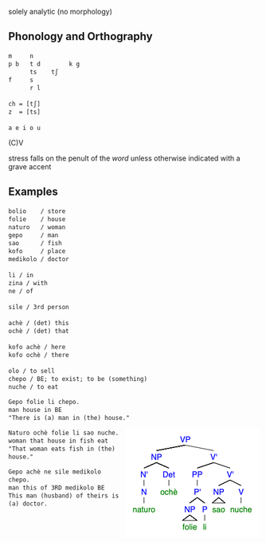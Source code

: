 solely analytic (no morphology)

## Phonology and Orthography
```
m     n
p b   t d        k g
      ts    tʃ
f     s
      r l

ch = [tʃ]
z  = [ts]

a e i o u
```

(C)V

stress falls on the penult of the *word* unless otherwise indicated with a grave accent

## Examples
```
bolio    / store
folie    / house
naturo   / woman
gepo     / man
sao      / fish
kofo     / place
medikolo / doctor

li / in
zina / with
ne / of

sile / 3rd person

achè / (det) this
ochè / (det) that

kofo achè / here
kofo ochè / there

olo / to sell
chepo / BE; to exist; to be (something)
nuche / to eat
```

```
Gepo folie li chepo.
man house in BE
"There is (a) man in (the) house."
```

<img align="right" src="fish_eat.png">

```
Naturo ochè folie li sao nuche.
woman that house in fish eat
"That woman eats fish in (the) house."
```

```
Gepo achè ne sile medikolo chepo.
man this of 3RD medikolo BE
This man (husband) of theirs is (a) doctor.
```
